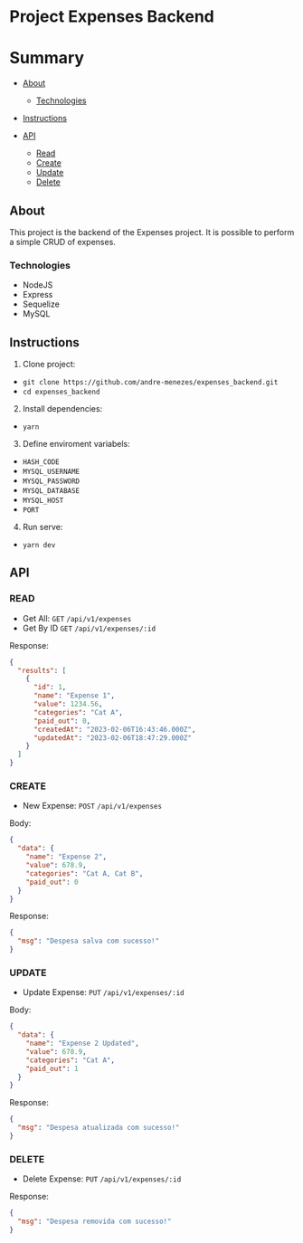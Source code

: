 # Project Expenses Backend

# Summary

- [About](#about)

  - [Technologies](#technologies)

- [Instructions](#instructions)

- [API](#api)
  - [Read](#read)
  - [Create](#create)
  - [Update](#update)
  - [Delete](#delete)

## About

This project is the backend of the Expenses project. It is possible to perform a simple CRUD of expenses.

### Technologies

- NodeJS
- Express
- Sequelize
- MySQL

## Instructions

1. Clone project:

- `git clone https://github.com/andre-menezes/expenses_backend.git`
- `cd expenses_backend`

2. Install dependencies:

- `yarn`

3. Define enviroment variabels:

- `HASH_CODE`
- `MYSQL_USERNAME`
- `MYSQL_PASSWORD`
- `MYSQL_DATABASE`
- `MYSQL_HOST`
- `PORT`

4. Run serve:

- `yarn dev`

## API

### READ

- Get All: `GET` `/api/v1/expenses`
- Get By ID `GET` `/api/v1/expenses/:id`

Response:

```json
{
  "results": [
    {
      "id": 1,
      "name": "Expense 1",
      "value": 1234.56,
      "categories": "Cat A",
      "paid_out": 0,
      "createdAt": "2023-02-06T16:43:46.000Z",
      "updatedAt": "2023-02-06T18:47:29.000Z"
    }
  ]
}
```

### CREATE

- New Expense: `POST` `/api/v1/expenses`

Body:

```json
{
  "data": {
    "name": "Expense 2",
    "value": 678.9,
    "categories": "Cat A, Cat B",
    "paid_out": 0
  }
}
```

Response:

```json
{
  "msg": "Despesa salva com sucesso!"
}
```

### UPDATE

- Update Expense: `PUT` `/api/v1/expenses/:id`

Body:

```json
{
  "data": {
    "name": "Expense 2 Updated",
    "value": 678.9,
    "categories": "Cat A",
    "paid_out": 1
  }
}
```

Response:

```json
{
  "msg": "Despesa atualizada com sucesso!"
}
```

### DELETE

- Delete Expense: `PUT` `/api/v1/expenses/:id`

Response:

```json
{
  "msg": "Despesa removida com sucesso!"
}
```
